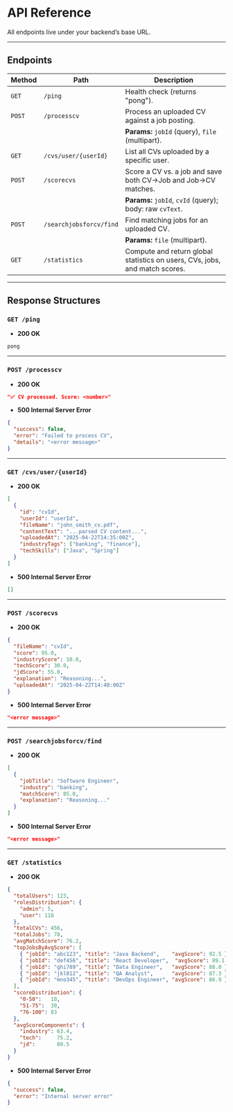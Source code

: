 # API Reference

All endpoints live under your backend’s base URL.

---

## Endpoints

| Method | Path                      | Description                                                                               |
| ------ | ------------------------- | ----------------------------------------------------------------------------------------- |
| `GET`  | `/ping`                   | Health check (returns "pong").                                                           |
| `POST` | `/processcv`              | Process an uploaded CV against a job posting.                                             |
|        |                           | **Params:** `jobId` (query), `file` (multipart).                                          |
| `GET`  | `/cvs/user/{userId}`      | List all CVs uploaded by a specific user.                                                 |
| `POST` | `/scorecvs`               | Score a CV vs. a job and save both CV→Job and Job→CV matches.                             |
|        |                           | **Params:** `jobId`, `cvId` (query); body: raw `cvText`.                                  |
| `POST` | `/searchjobsforcv/find`   | Find matching jobs for an uploaded CV.                                                    |
|        |                           | **Params:** `file` (multipart).                                                           |
| `GET`  | `/statistics`             | Compute and return global statistics on users, CVs, jobs, and match scores.               |

---

## Response Structures

### `GET /ping`
- **200 OK**
```txt
pong
```

---

### `POST /processcv`
- **200 OK**
```json
"✅ CV processed. Score: <number>"
```
- **500 Internal Server Error**
```json
{
  "success": false,
  "error": "Failed to process CV",
  "details": "<error message>"
}
```

---

### `GET /cvs/user/{userId}`
- **200 OK**
```json
[
  {
    "id": "cvId",
    "userId": "userId",
    "fileName": "john_smith_cv.pdf",
    "contentText": "...parsed CV content...",
    "uploadedAt": "2025-04-22T14:35:00Z",
    "industryTags": ["banking", "finance"],
    "techSkills": ["Java", "Spring"]
  }
]
```
- **500 Internal Server Error**
```json
[]
```

---

### `POST /scorecvs`
- **200 OK**
```json
{
  "fileName": "cvId",
  "score": 95.0,
  "industryScore": 10.0,
  "techScore": 30.0,
  "jdScore": 55.0,
  "explanation": "Reasoning...",
  "uploadedAt": "2025-04-22T14:40:00Z"
}
```
- **500 Internal Server Error**
```json
"<error message>"
```

---

### `POST /searchjobsforcv/find`
- **200 OK**
```json
[
  {
    "jobTitle": "Software Engineer",
    "industry": "banking",
    "matchScore": 85.0,
    "explanation": "Reasoning..."
  }
]
```
- **500 Internal Server Error**
```json
"<error message>"
```

---

### `GET /statistics`
- **200 OK**
```json
{
  "totalUsers": 123,
  "rolesDistribution": {
    "admin": 5,
    "user": 118
  },
  "totalCVs": 456,
  "totalJobs": 78,
  "avgMatchScore": 76.2,
  "topJobsByAvgScore": [
    { "jobId": "abc123", "title": "Java Backend",    "avgScore": 92.5 },
    { "jobId": "def456", "title": "React Developer",  "avgScore": 89.1 },
    { "jobId": "ghi789", "title": "Data Engineer",   "avgScore": 88.0 },
    { "jobId": "jkl012", "title": "QA Analyst",      "avgScore": 87.3 },
    { "jobId": "mno345", "title": "DevOps Engineer", "avgScore": 86.9 }
  ],
  "scoreDistribution": {
    "0-50":   10,
    "51-75":  30,
    "76-100": 83
  },
  "avgScoreComponents": {
    "industry": 63.4,
    "tech":     75.2,
    "jd":       80.5
  }
}
```
- **500 Internal Server Error**
```json
{
  "success": false,
  "error": "Internal server error"
}
```
```

